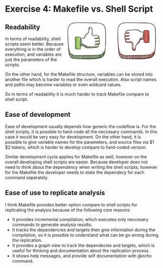 # Exercise 4: Makefile vs. Shell Script
<img src="../MakevsSh.jpg" align="right" />

## Readability

In terms of readability, shell scripts seem better. Because everything is in the order of execution, and variables are just the parameters of the scripts.

On the other hand, for the Makefile structure, variables can be stored into another file which is harder to read the overall execution. Also script names and paths may become variables or even wildcard values.

So in terms of readability it is much harder to track Makefile compare to shell script.

## Ease of development

Ease of development usually depends how generic the codeflow is. For the shell scripts, it is possible to hard-code all the neccesary commands. In this case it would be very easy for development. On the other hand, it is possible to give variable names for the parameters, and source files via $1 $2 tokens, which is harder to develop compare to hard-coded version.

Similar development cycle applies for Makefile as well, however on the overall developing shell scripts are easier. Because developer does not need to think about the dependency when writing the shell scripts, however for the Makefile the developer needs to state the dependecy for each command seperately.

## Ease of use to replicate analysis

I think Makefile provides better option compare to shell scripts for replicating the analysis because of the following core reasons:

 - It provides incremental compilation, which executes only neccesary commands to generate analysis results.
 - It tracks the dependencies and targets then give information during the compilation, so it is possible to understand what can be go wrong during the replication.
 - It provides a graph view to track the dependecies and targets, which is useful for thinking and documentation about the replication process.
 - It shows help messages, and provide self documentation with *@echo* command.
